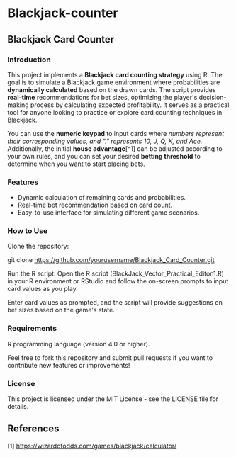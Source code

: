 # Blackjack-counter

## Blackjack Card Counter
### Introduction
This project implements a **Blackjack card counting strategy** using R. The goal is to simulate a Blackjack game environment where probabilities are **dynamically calculated** based on the drawn cards. The script provides **real-time** recommendations for bet sizes, optimizing the player's decision-making process by calculating expected profitability. It serves as a practical tool for anyone looking to practice or explore card counting techniques in Blackjack.

You can use the **numeric keypad** to input cards where *numbers represent their corresponding values, and "." represents 10, J, Q, K, and Ace.* Additionally, the initial **house advantage**[^1] can be adjusted according to your own rules, and you can set your desired **betting threshold** to determine when you want to start placing bets.

### Features
* Dynamic calculation of remaining cards and probabilities.    
* Real-time bet recommendation based on card count.  
* Easy-to-use interface for simulating different game scenarios.  

### How to Use
Clone the repository:

git clone https://github.com/yourusername/Blackjack_Card_Counter.git

Run the R script: Open the R script (BlackJack_Vector_Practical_Editon1.R) in your R environment or RStudio and follow the on-screen prompts to input card values as you play.

Enter card values as prompted, and the script will provide suggestions on bet sizes based on the game's state.

### Requirements
R programming language (version 4.0 or higher).

Feel free to fork this repository and submit pull requests if you want to contribute new features or improvements!

### License
This project is licensed under the MIT License - see the LICENSE file for details.

## References
[1] https://wizardofodds.com/games/blackjack/calculator/  
